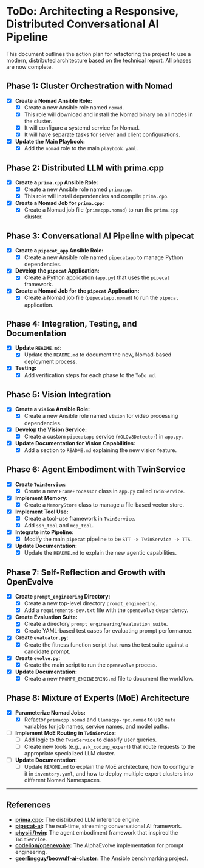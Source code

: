 # ToDo: Architecting a Responsive, Distributed Conversational AI Pipeline

This document outlines the action plan for refactoring the project to use a modern, distributed architecture based on the technical report. All phases are now complete.

## Phase 1: Cluster Orchestration with Nomad
- [x] **Create a Nomad Ansible Role:**
  - [x] Create a new Ansible role named `nomad`.
  - [x] This role will download and install the Nomad binary on all nodes in the cluster.
  - [x] It will configure a systemd service for Nomad.
  - [x] It will have separate tasks for server and client configurations.
- [x] **Update the Main Playbook:**
  - [x] Add the `nomad` role to the main `playbook.yaml`.

## Phase 2: Distributed LLM with prima.cpp
- [x] **Create a `prima.cpp` Ansible Role:**
  - [x] Create a new Ansible role named `primacpp`.
  - [x] This role will install dependencies and compile `prima.cpp`.
- [x] **Create a Nomad Job for `prima.cpp`:**
  - [x] Create a Nomad job file (`primacpp.nomad`) to run the `prima.cpp` cluster.

## Phase 3: Conversational AI Pipeline with pipecat
- [x] **Create a `pipecat_app` Ansible Role:**
  - [x] Create a new Ansible role named `pipecatapp` to manage Python dependencies.
- [x] **Develop the `pipecat` Application:**
  - [x] Create a Python application (`app.py`) that uses the `pipecat` framework.
- [x] **Create a Nomad Job for the `pipecat` Application:**
  - [x] Create a Nomad job file (`pipecatapp.nomad`) to run the `pipecat` application.

## Phase 4: Integration, Testing, and Documentation
- [x] **Update `README.md`:**
  - [x] Update the `README.md` to document the new, Nomad-based deployment process.
- [x] **Testing:**
  - [x] Add verification steps for each phase to the `ToDo.md`.

## Phase 5: Vision Integration
- [x] **Create a `vision` Ansible Role:**
  - [x] Create a new Ansible role named `vision` for video processing dependencies.
- [x] **Develop the Vision Service:**
  - [x] Create a custom `pipecatapp` service (`YOLOv8Detector`) in `app.py`.
- [x] **Update Documentation for Vision Capabilities:**
  - [x] Add a section to `README.md` explaining the new vision feature.

## Phase 6: Agent Embodiment with TwinService
- [x] **Create `TwinService`:**
  - [x] Create a new `FrameProcessor` class in `app.py` called `TwinService`.
- [x] **Implement Memory:**
  - [x] Create a `MemoryStore` class to manage a file-based vector store.
- [x] **Implement Tool Use:**
  - [x] Create a tool-use framework in `TwinService`.
  - [x] Add `ssh_tool` and `mcp_tool`.
- [x] **Integrate into Pipeline:**
  - [x] Modify the main `pipecat` pipeline to be `STT -> TwinService -> TTS`.
- [x] **Update Documentation:**
  - [x] Update the `README.md` to explain the new agentic capabilities.

## Phase 7: Self-Reflection and Growth with OpenEvolve
- [x] **Create `prompt_engineering` Directory:**
  - [x] Create a new top-level directory `prompt_engineering`.
  - [x] Add a `requirements-dev.txt` file with the `openevolve` dependency.
- [x] **Create Evaluation Suite:**
  - [x] Create a directory `prompt_engineering/evaluation_suite`.
  - [x] Create YAML-based test cases for evaluating prompt performance.
- [x] **Create `evaluator.py`:**
  - [x] Create the fitness function script that runs the test suite against a candidate prompt.
- [x] **Create `evolve.py`:**
  - [x] Create the main script to run the `openevolve` process.
- [x] **Update Documentation:**
  - [x] Create a new `PROMPT_ENGINEERING.md` file to document the workflow.

## Phase 8: Mixture of Experts (MoE) Architecture
- [x] **Parameterize Nomad Jobs:**
    - [x] Refactor `primacpp.nomad` and `llamacpp-rpc.nomad` to use `meta` variables for job names, service names, and model paths.
- [ ] **Implement MoE Routing in `TwinService`:**
    - [ ] Add logic to the `TwinService` to classify user queries.
    - [ ] Create new tools (e.g., `ask_coding_expert`) that route requests to the appropriate specialized LLM cluster.
- [ ] **Update Documentation:**
    - [ ] Update `README.md` to explain the MoE architecture, how to configure it in `inventory.yaml`, and how to deploy multiple expert clusters into different Nomad Namespaces.

---

## References
- **[prima.cpp](https://github.com/gitalbenar/prima.cpp):** The distributed LLM inference engine.
- **[pipecat-ai](https://github.com/pipecat-ai/pipecat):** The real-time, streaming conversational AI framework.
- **[physiii/twin](https://github.com/physiii/twin):** The agent embodiment framework that inspired the `TwinService`.
- **[codelion/openevolve](https://github.com/codelion/openevolve):** The AlphaEvolve implementation for prompt engineering.
- **[geerlingguy/beowulf-ai-cluster](https://github.com/geerlingguy/beowulf-ai-cluster):** The Ansible benchmarking project.
